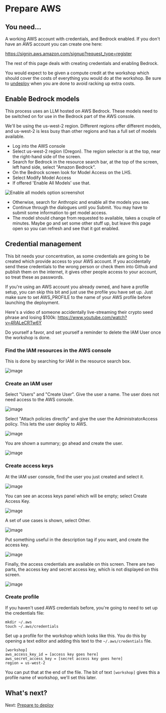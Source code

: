 
# Prepare AWS

## You need...

A working AWS account with credentials, and Bedrock enabled.  If you don't
have an AWS account you can create one here:

  https://signin.aws.amazon.com/signup?request_type=register

The rest of this page deals with creating credentials and enabling Bedrock.

You would expect to be given a compute credit at the workshop which should
cover the costs of everything you would do at the workshop.  Be sure to
[undeploy](docs/undeploy.md) when you are done
to avoid racking up extra costs.

## Enable Bedrock models

This process uses an LLM hosted on AWS Bedrock.  These models need to be
switched on for use in the Bedrock part of the AWS console.

We'll be using the us-west-2 region.  Different regions offer different
models, and us-west-2 is less busy than other regions and has a full set
of models available.

- Log into the AWS console
- Select us-west-2 region (Oregon).  The region selector is at the top,
  near the right-hand side of the screen.
- Search for Bedrock in the resource search bar, at the top of the screen,
  left hand side, select "Amazon Bedrock".
- On the Bedrock screen look for Model Access on the LHS.
- Select Modify Model Access
- If offered 'Enable All Models' use that.

![Enable all models option screenshot](bedrockmodelaccess.png)

- Otherwise, search for Anthropic and enable all the models you see.
- Continue through the dialogues until you Submit.  You may have to submit
  some information to get model access.
- The model should change from requested to available, takes a couple of
  minutes.  Maybe go and set some other stuff up, but leave this page open
  so you can refresh and see that it got enabled.

## Credential management

This bit needs your concentration, as some credentials are going to be
created which provide access to your AWS account.  If you accidentally
send these credentials to the wrong person or check them into Github
and publish them on the internet, it gives other people access to your
account, so treat these as passwords.

If you're using an AWS account you already owned, and have a profile setup,
you can skip this bit and just use the profile you have set up.
Just make sure to set AWS_PROFILE to the name of your AWS profile
before launching the deployment.

Here's a video of someone accidentally live-streaming their crypto seed
phrase and losing $100k: https://www.youtube.com/watch?v=4RALeCRTw6Y

Do yourself a favor, and set yourself a reminder to delete the IAM User
once the workshop is done.

### Find the IAM resources in the AWS console

This is done by searching for IAM in the resource search box.

![image](aws-iam.png)

### Create an IAM user

Select "Users" and "Create User".  Give the user a name.  The user does
not need access to the AWS console.

![image](aws-iam-user.png)

Select "Attach policies directly" and give the user the
AdministratorAccess policy.  This lets the user deploy to AWS.

![image](aws-iam-policies.png)

You are shown a summary; go ahead and create the user.

![image](aws-iam-summary.png)

### Create access keys

At the IAM user console, find the user you just created and select it.

![image](aws-iam-select-user.png)

You can see an access keys panel which will be empty; select
Create Access Key.

![image](aws-iam-user-access-keys.png)

A set of use cases is shown, select Other.

![image](aws-iam-access-scenario.png)

Put something useful in the description tag if you want, and create the
access key.

![image](aws-iam-create-access-key.png)

Finally, the access credentials are available on this screen.
There are two parts, the access key and secret access key, which is
not displayed on this screen.

![image](aws-iam-download-access-key.png)

### Create profile

If you haven't used AWS credentials before, you're going to need to
set up the credentials file:

```
mkdir ~/.aws
touch ~/.aws/credentials
```

Set up a profile for the workshop which looks like this.  You do this
by opening a text editor and adding this text to the `~/.aws/credentials`
file.

```
[workshop]
aws_access_key_id = [access key goes here]
aws_secret_access_key = [secret access key goes here]
region = us-west-2
```

You can put that at the end of the file.  The bit of text `[workshop]`
gives this a profile name of workshop, we'll set this later.

## What's next?

Next: [Prepare to deploy](prepare.md)

